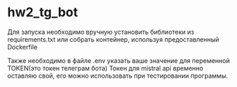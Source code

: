 # hw2_tg_bot

Для запуска необходимо вручную установить библиотеки из requirements.txt или собрать контейнер, используя предоставленный Dockerfile

Также необходимо в файле .env указать ваше значение для переменной TOKEN(это токен телеграм бота)
Токен для mistral api временно оставляю свой, его можно использовать при тестировании программы.